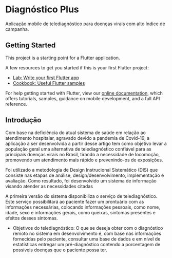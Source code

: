 # Diagnóstico Plus

Aplicação mobile de telediagnóstico para doenças virais com alto índice de campanha.

## Getting Started

This project is a starting point for a Flutter application.

A few resources to get you started if this is your first Flutter project:

- [Lab: Write your first Flutter app](https://flutter.dev/docs/get-started/codelab)
- [Cookbook: Useful Flutter samples](https://flutter.dev/docs/cookbook)

For help getting started with Flutter, view our
[online documentation](https://flutter.dev/docs), which offers tutorials,
samples, guidance on mobile development, and a full API reference.

## Introdução

Com base na deficiência do atual sistema de saúde em relação ao atendimento hospitalar, agravado devido a pandemia de Covid-19, a aplicação a ser desenvolvida a partir desse artigo tem como objetivo levar a população geral uma alternativa de telediagnóstico confiável para as principais doenças virais no Brasil, tirando a necessidade de locomoção, promovendo um atendimento mais rápido e prevenindo-os de exposições. 

Foi utilizado a metodologia de Design Instrucional Sistemático (DIS) que consiste nas etapas de análise, design/desenvolvimento, implementação e avaliação. Como resultado, foi desenvolvido um sistema de informação visando atender as necessidades citadas

A primeira versão do sistema disponibiliza o serviço de telediagnóstico. Este serviço possibilitará ao paciente fazer um prontuário com as informações necessárias, colocando informações pessoais, como nome, idade, sexo e informações gerais, como queixas, sintomas presentes e efeitos desses sintomas.

* Objetivos do telediagnóstico: O que se deseja obter com o diagnóstico remoto no sistema em desenvolvimento é, com base nas informações fornecidas pelo paciente, consultar uma      base de dados e em nível de estatísticas entregar um pré-diagnóstico contendo a porcentagem de possíveis doenças que o paciente possa ter.

